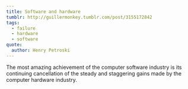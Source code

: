 ```yaml
---
title: Software and hardware
tumblr: http://guillermonkey.tumblr.com/post/3155172842
tags:
  - failure
  - hardware
  - software
quote:
  author: Henry Petroski
---
```


The most amazing achievement of the computer software industry is its continuing cancellation of the steady and staggering gains made by the computer hardware industry.
